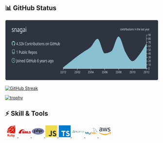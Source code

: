 ## :bar_chart: GitHub Status
<p align="left">
  <img alt="summary-card" height="200px" src="https://raw.githubusercontent.com/snagai/snagai/main/profile-summary-card-output/nord_dark/0-profile-details.svg" />
</p>

[![GitHub Streak](https://github-readme-streak-stats.herokuapp.com?user=snagai&theme=nord&date_format=%5BY.%5Dn.j)](https://git.io/streak-stats)

[![trophy](https://github-profile-trophy.vercel.app/?username=snagai&title=Commits,Experience&theme=chalk&margin-w=15)](https://github.com/ryo-ma/github-profile-trophy)

## :zap: Skill & Tools
<p align="left">
  <a href="https://www.ruby-lang.org/en/" target="_blank" rel="noreferrer">
    <img
      src="https://raw.githubusercontent.com/devicons/devicon/master/icons/ruby/ruby-plain-wordmark.svg"
      alt="php"
      width="40"
      height="40"
    />
  </a>
  <a href="https://rubyonrails.org/" target="_blank" rel="noreferrer">
    <img
      src="https://raw.githubusercontent.com/devicons/devicon/master/icons/rails/rails-plain-wordmark.svg"
      alt="php"
      width="40"
      height="40"
    />
  </a>
  <a href="https://www.php.net" target="_blank" rel="noreferrer">
    <img
      src="https://raw.githubusercontent.com/devicons/devicon/master/icons/php/php-original.svg"
      alt="php"
      width="40"
      height="40"
    />
  </a>
  <a
    href="https://developer.mozilla.org/en-US/docs/Web/JavaScript"
    target="_blank"
    rel="noreferrer"
  >
    <img
      src="https://raw.githubusercontent.com/devicons/devicon/master/icons/javascript/javascript-original.svg"
      alt="javascript"
      width="40"
      height="40"
    />
  </a>
  <a href="https://www.typescriptlang.org/" target="_blank" rel="noreferrer">
    <img
      src="https://raw.githubusercontent.com/devicons/devicon/master/icons/typescript/typescript-original.svg"
      alt="typescript"
      width="40"
      height="40"
    />
  </a>
  <a href="https://nuxt.com/" target="_blank" rel="noreferrer">
    <img
      src="https://raw.githubusercontent.com/devicons/devicon/master/icons/nuxtjs/nuxtjs-original-wordmark.svg"
      alt="vuejs"
      width="40"
      height="40"
    />
  </a>
  <a href="https://www.mysql.com/" target="_blank" rel="noreferrer">
    <img
      src="https://raw.githubusercontent.com/devicons/devicon/master/icons/mysql/mysql-original-wordmark.svg"
      alt="aws"
      width="40"
      height="40"
    />
  </a>
  <a href="https://aws.amazon.com" target="_blank" rel="noreferrer">
    <img
      src="https://raw.githubusercontent.com/devicons/devicon/master/icons/amazonwebservices/amazonwebservices-original-wordmark.svg"
      alt="aws"
      width="40"
      height="40"
    />
  </a>
</p>